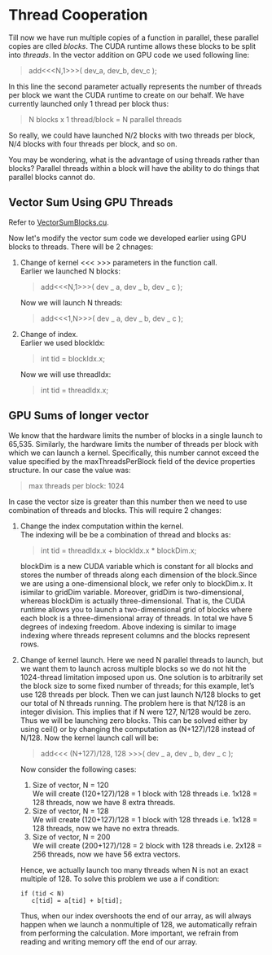 # Thread Cooperation

Till now we have run multiple copies of a function in parallel, these parallel copies are clled *blocks*. The CUDA runtime allows these blocks to be split into *threads*. In the vector addition on GPU code we used following line:
> add<<<N,1>>>( dev_a, dev_b, dev_c );

In this line the second parameter actually represents the number of threads per block we want the CUDA runtime to create on our behalf. We have currently launched only 1 thread per block thus:
> N blocks x 1 thread/block = N parallel threads

So really, we could have launched N/2 blocks with two threads per block, N/4 blocks with four threads per block, and so on. 

You may be wondering, what is the advantage of using threads rather than blocks?
Parallel threads within a block will have the ability to do things that parallel blocks cannot do.


## Vector Sum Using GPU Threads

Refer to [VectorSumBlocks.cu](Programs/Chapter5/VectorSumBlocks.cu).

Now let's modify the vector sum code we developed earlier using GPU blocks to threads. There will be 2 chnages:
1. Change of kernel <<< >>> parameters in the function call.  
   Earlier we launched N blocks:
   >  add<<<N,1>>>( dev _ a, dev _ b, dev _ c );
   
   Now we will launch N threads:   
   >  add<<<1,N>>>( dev _ a, dev _ b, dev _ c );
2. Change of index.  
   Earlier we used blockIdx:
   >  int tid = blockIdx.x;

   Now we will use threadIdx:
   >  int tid = threadIdx.x;

## GPU Sums of longer vector

We know that the hardware limits the number of blocks in a single launch to 65,535. Similarly, the hardware limits the number of threads per block with which we can launch a kernel. Specifically, this number cannot exceed the value specified by the maxThreadsPerBlock field of the device properties structure. In our case the value was:
> max threads per block: 1024

In case the vector size is greater than this number then we need to use combination of threads and blocks. This will require 2 changes:  
1. Change the index computation within the kernel.  
   The indexing will be be a combination of thread and blocks as:
   >  int tid = threadIdx.x + blockIdx.x * blockDim.x;

   blockDim is a new CUDA variable which is constant for all blocks and stores the number of threads along each dimension of the block.Since we are using a one-dimensional block, we refer only to blockDim.x. It isimilar to gridDim variable. Moreover, gridDim is two-dimensional, whereas blockDim is actually three-dimensional. That is, the CUDA runtime allows you to launch a two-dimensional grid of blocks where each block is a three-dimensional array of threads. In total we have 5 degrees of indexing freedom.
   Above indexing is similar to image indexing where threads represent columns and the blocks represent rows.
2. Change of kernel launch.
   Here we need N parallel threads to launch, but we want them to launch across multiple blocks so we do not hit the 1024-thread limitation imposed upon us. One solution is to arbitrarily set the block size to some fixed number of threads; for this example, let’s use 128 threads per block. Then we can just launch N/128 blocks to get our total of N threads running. 
   The problem here is that N/128 is an integer division. This implies that if N were 127, N/128 would be zero. Thus we will be launching zero blocks. This can be solved either by using ceil() or by changing the computation as (N+127)/128 instead of N/128. Now the kernel launch call will be:
   >  add<<< (N+127)/128, 128 >>>( dev _ a, dev _ b, dev _ c );

    Now consider the following cases:
    1. Size of vector, N = 120  
      We will create (120+127)/128 = 1 block with 128 threads i.e. 1x128 = 128 threads, now we have 8 extra threads.
    2. Size of vector, N = 128  
      We will create (120+127)/128 = 1 block with 128 threads i.e. 1x128 = 128 threads, now we have no extra threads.
    3. Size of vector, N = 200  
      We will create (200+127)/128 = 2 block with 128 threads i.e. 2x128 = 256 threads, now we have 56 extra vectors.

   Hence, we actually launch too many threads when N is not an exact multiple of 128. To solve this problem we use a if condition:
   ```
   if (tid < N)  
      c[tid] = a[tid] + b[tid];
   ```
   Thus, when our index overshoots the end of our array, as will always happen when we launch a nonmultiple of 128, we automatically refrain from performing the calculation. More important, we refrain from reading and writing memory off the end of our array.